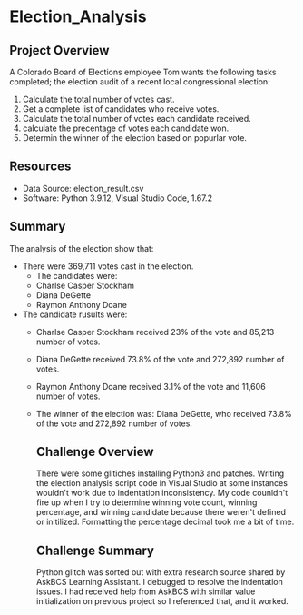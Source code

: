 # Election_Analysis

## Project Overview 
A Colorado Board of Elections employee Tom wants the following tasks completed; the election audit of a recent local congressional election:

1. Calculate the total number of votes cast. 
2. Get a complete list of candidates who receive votes.
3. Calculate the total number of votes each candidate received.
4. calculate the precentage of votes each candidate won.
5. Determin the winner of the election based on popurlar vote. 

## Resources 
- Data Source: election_result.csv
- Software: Python 3.9.12, Visual Studio Code, 1.67.2

## Summary
The analysis of the election show that:
- There were 369,711 votes cast in the election. 
  - The candidates were:
  - Charlse Casper Stockham
  - Diana DeGette
  - Raymon Anthony Doane
- The candidate rusults were:
  - Charlse Casper Stockham received 23% of the vote and 85,213 number of votes.
  - Diana DeGette received 73.8% of the vote and 272,892 number of votes. 
  - Raymon Anthony Doane received 3.1% of the vote and 11,606  number of votes.
  - The winner of the election was:
    Diana DeGette, who received 73.8% of the vote and 272,892 number of votes. 
    
    ## Challenge Overview 
    
    There were some glitiches installing Python3 and patches. Writing the election analysis script code in Visual Studio at some instances wouldn't work
    due to indentation inconsistency. My code counldn't fire up when I try to determine winning vote count, winning percentage, and winning candidate
    because there weren't defined or initilized. Formatting the percentage decimal took me a bit of time. 
    
    ## Challenge Summary 
    Python glitch was sorted out with extra research source shared by AskBCS Learning Assistant. I debugged to resolve the indentation issues. 
    I had received help from AskBCS with similar value initialization on previous project so I referenced that, and it worked.
    
   



